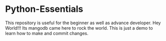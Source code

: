 # Python-Essentials
This repository is useful for the beginner as well as advance developer.
Hey World!!!
Its mangodb came here to rock the world.
This is just a demo to learn how to make and commit changes. 
